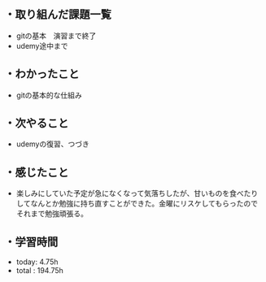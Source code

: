 ## ・取り組んだ課題一覧
- gitの基本　演習まで終了
- udemy途中まで
## ・わかったこと
- gitの基本的な仕組み

## ・次やること
- udemyの復習、つづき

## ・感じたこと
- 楽しみにしていた予定が急になくなって気落ちしたが、甘いものを食べたりしてなんとか勉強に持ち直すことができた。金曜にリスケしてもらったのでそれまで勉強頑張る。

## ・学習時間
- today:   4.75h
- total  : 194.75h